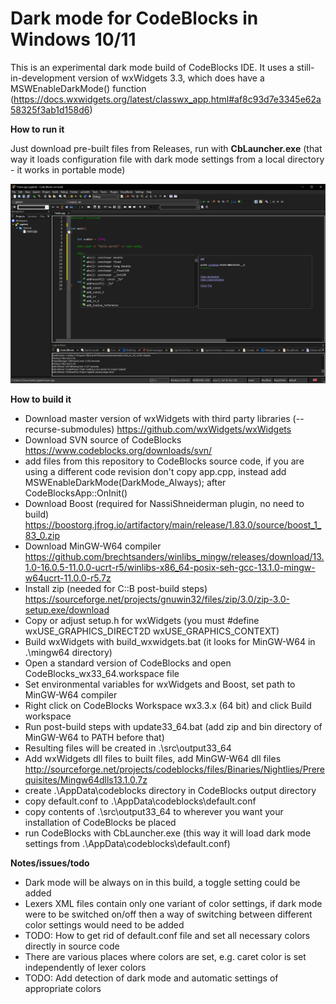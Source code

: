 # Dark mode for CodeBlocks in Windows 10/11

This is an experimental dark mode build of CodeBlocks IDE. It uses a still-in-development version of wxWidgets 3.3, which does have a MSWEnableDarkMode() function (https://docs.wxwidgets.org/latest/classwx_app.html#af8c93d7e3345e62a58325f3ab1d158d6)

**How to run it**

Just download pre-built files from Releases, run with **CbLauncher.exe** (that way it loads configuration file with dark mode settings from a local directory - it works in portable mode)

![Screenshot](cbdark.png)


**How to build it**
* Download master version of wxWidgets with third party libraries (--recurse-submodules) https://github.com/wxWidgets/wxWidgets
* Download SVN source of CodeBlocks https://www.codeblocks.org/downloads/svn/
* add files from this repository to CodeBlocks source code, if you are using a different code revision don't copy app.cpp, instead add MSWEnableDarkMode(DarkMode_Always); after CodeBlocksApp::OnInit()
* Download Boost (required for NassiShneiderman plugin, no need to build) https://boostorg.jfrog.io/artifactory/main/release/1.83.0/source/boost_1_83_0.zip
* Download MinGW-W64 compiler https://github.com/brechtsanders/winlibs_mingw/releases/download/13.1.0-16.0.5-11.0.0-ucrt-r5/winlibs-x86_64-posix-seh-gcc-13.1.0-mingw-w64ucrt-11.0.0-r5.7z
* Install zip (needed for C::B post-build steps) https://sourceforge.net/projects/gnuwin32/files/zip/3.0/zip-3.0-setup.exe/download  
* Copy or adjust setup.h for wxWidgets (you must #define wxUSE_GRAPHICS_DIRECT2D wxUSE_GRAPHICS_CONTEXT)
* Build wxWidgets with build_wxwidgets.bat (it looks for MinGW-W64 in .\mingw64 directory)
* Open a standard version of CodeBlocks and open CodeBlocks_wx33_64.workspace file
* Set environmental variables for wxWidgets and Boost, set path to MinGW-W64 compiler
* Right click on CodeBlocks Workspace wx3.3.x (64 bit) and click Build workspace
* Run post-build steps with update33_64.bat (add zip and bin directory of MinGW-W64 to PATH before that)
* Resulting files will be created in .\src\output33_64
* Add wxWidgets dll files to built files, add MinGW-W64 dll files http://sourceforge.net/projects/codeblocks/files/Binaries/Nightlies/Prerequisites/Mingw64dlls13.1.0.7z
* create .\AppData\codeblocks directory in CodeBlocks output directory
* copy default.conf to .\AppData\codeblocks\default.conf
* copy contents of .\src\output33_64 to wherever you want your installation of CodeBlocks be placed    
* run CodeBlocks with CbLauncher.exe (this way it will load dark mode settings from .\AppData\codeblocks\default.conf)

**Notes/issues/todo**
* Dark mode will be always on in this build, a toggle setting could be added
* Lexers XML files contain only one variant of color settings, if dark mode were to be switched on/off then a way of switching between different color settings would need to be added
* TODO: How to get rid of default.conf file and set all necessary colors directly in source code
* There are various places where colors are set, e.g. caret color is set independently of lexer colors
* TODO: Add detection of dark mode and automatic settings of appropriate colors
